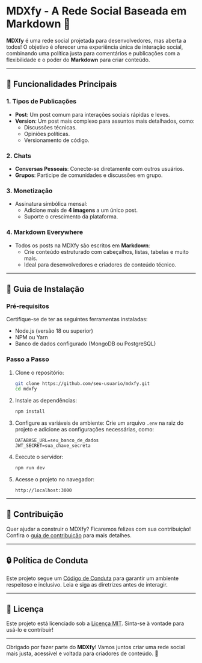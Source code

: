 # MDXfy - A Rede Social Baseada em Markdown 🚀

**MDXfy** é uma rede social projetada para desenvolvedores, mas aberta a todos! O objetivo é oferecer uma experiência única de interação social, combinando uma política justa para comentários e publicações com a flexibilidade e o poder do **Markdown** para criar conteúdo.

---

## 🌟 **Funcionalidades Principais**

### **1. Tipos de Publicações**

- **Post**: Um post comum para interações sociais rápidas e leves.
- **Version**: Um post mais complexo para assuntos mais detalhados, como:
  - Discussões técnicas.
  - Opiniões políticas.
  - Versionamento de código.

### **2. Chats**

- **Conversas Pessoais**: Conecte-se diretamente com outros usuários.
- **Grupos**: Participe de comunidades e discussões em grupo.

### **3. Monetização**

- Assinatura simbólica mensal:
  - Adicione mais de **4 imagens** a um único post.
  - Suporte o crescimento da plataforma.

### **4. Markdown Everywhere**

- Todos os posts na MDXfy são escritos em **Markdown**:
  - Crie conteúdo estruturado com cabeçalhos, listas, tabelas e muito mais.
  - Ideal para desenvolvedores e criadores de conteúdo técnico.

---

## 📖 **Guia de Instalação**

### **Pré-requisitos**

Certifique-se de ter as seguintes ferramentas instaladas:

- Node.js (versão 18 ou superior)
- NPM ou Yarn
- Banco de dados configurado (MongoDB ou PostgreSQL)

### **Passo a Passo**

1. Clone o repositório:

   ```bash
   git clone https://github.com/seu-usuario/mdxfy.git
   cd mdxfy
   ```

2. Instale as dependências:

   ```bash
   npm install
   ```

3. Configure as variáveis de ambiente:
   Crie um arquivo `.env` na raiz do projeto e adicione as configurações necessárias, como:

   ```env
   DATABASE_URL=seu_banco_de_dados
   JWT_SECRET=sua_chave_secreta
   ```

4. Execute o servidor:

   ```bash
   npm run dev
   ```

5. Acesse o projeto no navegador:

   ```text
   http://localhost:3000
   ```

---

## 🌈 **Contribuição**

Quer ajudar a construir o MDXfy? Ficaremos felizes com sua contribuição! Confira o [guia de contribuição](./CONTRIBUTING.md) para mais detalhes.

---

## 🔒 **Política de Conduta**

Este projeto segue um [Código de Conduta](./CODE_OF_CONDUCT.md) para garantir um ambiente respeitoso e inclusivo. Leia e siga as diretrizes antes de interagir.

---

## 📝 **Licença**

Este projeto está licenciado sob a [Licença MIT](./LICENSE). Sinta-se à vontade para usá-lo e contribuir!

---
<!-- 
## ✨ **Contato**

Se você tiver dúvidas, sugestões ou apenas quiser dizer oi, entre em contato:

- **Email:** <contato@mdxfy.com>
- **Twitter:** [@MDXfy](https://twitter.com/MDXfy)
- **Site Oficial:** [www.mdxfy.com](https://www.mdxfy.com)

--- -->

Obrigado por fazer parte do **MDXfy**! Vamos juntos criar uma rede social mais justa, acessível e voltada para criadores de conteúdo. 🚀
